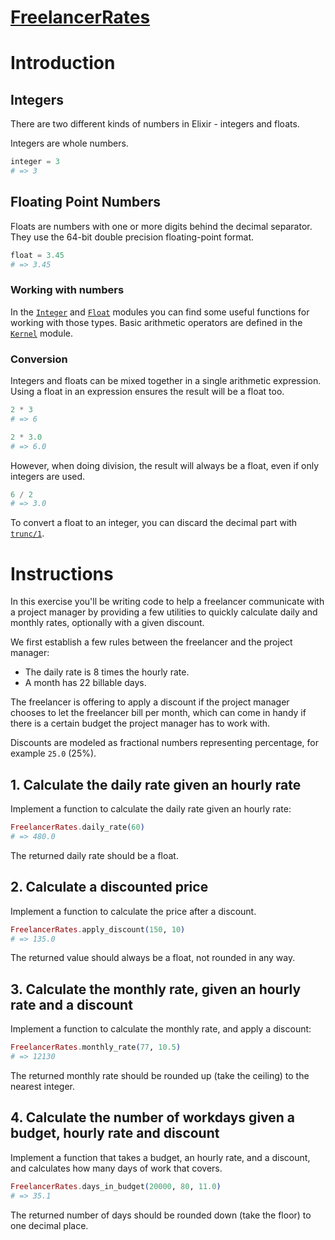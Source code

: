 # [FreelancerRates](https://exercism.org/tracks/elixir/exercises/freelancer-rates)

# Introduction

## Integers

There are two different kinds of numbers in Elixir - integers and floats.

Integers are whole numbers.

```elixir
integer = 3
# => 3
```

## Floating Point Numbers

Floats are numbers with one or more digits behind the decimal separator. They use the 64-bit double precision floating-point format.

```elixir
float = 3.45
# => 3.45
```

### Working with numbers

In the [`Integer`][integer-functions] and [`Float`][float-functions] modules you can find some useful functions for working with those types. Basic arithmetic operators are defined in the [`Kernel`][kernel-arithmetic-operators] module.

### Conversion

Integers and floats can be mixed together in a single arithmetic expression. Using a float in an expression ensures the result will be a float too.

```elixir
2 * 3
# => 6

2 * 3.0
# => 6.0
```

However, when doing division, the result will always be a float, even if only integers are used.

```elixir
6 / 2
# => 3.0
```

To convert a float to an integer, you can discard the decimal part with [`trunc/1`][trunc-1].

[integer-functions]: https://hexdocs.pm/elixir/Integer.html#functions
[float-functions]: https://hexdocs.pm/elixir/Float.html#functions
[kernel-arithmetic-operators]: https://hexdocs.pm/elixir/Kernel.html#*/2
[trunc-1]: https://hexdocs.pm/elixir/Kernel.html#trunc/1

# Instructions

In this exercise you'll be writing code to help a freelancer communicate with a project manager by providing a few utilities to quickly calculate daily and
monthly rates, optionally with a given discount.

We first establish a few rules between the freelancer and the project manager:

- The daily rate is 8 times the hourly rate.
- A month has 22 billable days.

The freelancer is offering to apply a discount if the project manager chooses to let the freelancer bill per month, which can come in handy if there is a certain budget the project manager has to work with.

Discounts are modeled as fractional numbers representing percentage, for example `25.0` (25%).

## 1. Calculate the daily rate given an hourly rate

Implement a function to calculate the daily rate given an hourly rate:

```elixir
FreelancerRates.daily_rate(60)
# => 480.0
```

The returned daily rate should be a float.

## 2. Calculate a discounted price

Implement a function to calculate the price after a discount.

```elixir
FreelancerRates.apply_discount(150, 10)
# => 135.0
```

The returned value should always be a float, not rounded in any way.

## 3. Calculate the monthly rate, given an hourly rate and a discount

Implement a function to calculate the monthly rate, and apply a discount:

```elixir
FreelancerRates.monthly_rate(77, 10.5)
# => 12130
```

The returned monthly rate should be rounded up (take the ceiling) to the nearest integer.

## 4. Calculate the number of workdays given a budget, hourly rate and discount

Implement a function that takes a budget, an hourly rate, and a discount, and calculates how many days of work that covers.

```elixir
FreelancerRates.days_in_budget(20000, 80, 11.0)
# => 35.1
```

The returned number of days should be rounded down (take the floor) to one decimal place.
